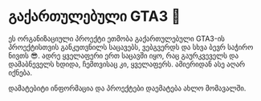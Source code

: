 # გაქართულებული GTA3 👋

ეს ორგანიზაციული პროექტი ეთმობა გაქართულებული GTA3-ის პროექტისთვის განკუთვნილს საცავებს, ვებგვერდს და სხვა ბევრ საჭირო ნივთს 😎.
ადრე ყველაფერი ერთ საცავში იყო, რაც გაურკვეველს და დამაბნეველს ხდიდა, ჩემთვისაც კი, ყველაფერს. ამიერიდან ასე აღარ იქნება.

დამატებიტი ინფორმაცია და პროექტები დაემატება ახლო მომავალში.
